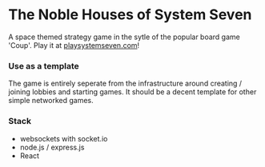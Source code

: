 # The Noble Houses of System Seven

A space themed strategy game in the sytle of the popular board game 'Coup'. Play it at [playsystemseven.com](playsystemseven.com)!

### Use as a template

The game is entirely seperate from the infrastructure around creating / joining lobbies and starting games. It should be a decent template for other simple networked games.

### Stack

- websockets with socket.io
- node.js / express.js
- React


